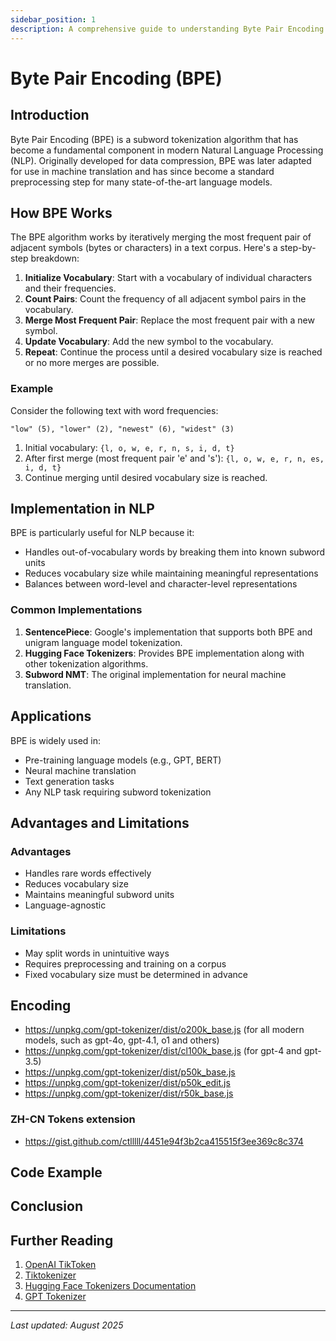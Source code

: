 ```yaml
---
sidebar_position: 1
description: A comprehensive guide to understanding Byte Pair Encoding (BPE), a subword tokenization algorithm widely used in modern NLP models.
---
```


# Byte Pair Encoding (BPE)

## Introduction

Byte Pair Encoding (BPE) is a subword tokenization algorithm that has become a fundamental component in modern Natural Language Processing (NLP). Originally developed for data compression, BPE was later adapted for use in machine translation and has since become a standard preprocessing step for many state-of-the-art language models.

## How BPE Works

The BPE algorithm works by iteratively merging the most frequent pair of adjacent symbols (bytes or characters) in a text corpus. Here's a step-by-step breakdown:

1. **Initialize Vocabulary**: Start with a vocabulary of individual characters and their frequencies.
2. **Count Pairs**: Count the frequency of all adjacent symbol pairs in the vocabulary.
3. **Merge Most Frequent Pair**: Replace the most frequent pair with a new symbol.
4. **Update Vocabulary**: Add the new symbol to the vocabulary.
5. **Repeat**: Continue the process until a desired vocabulary size is reached or no more merges are possible.

### Example

Consider the following text with word frequencies:
```
"low" (5), "lower" (2), "newest" (6), "widest" (3)
```

1. Initial vocabulary: `{l, o, w, e, r, n, s, i, d, t}`
2. After first merge (most frequent pair 'e' and 's'): `{l, o, w, e, r, n, es, i, d, t}`
3. Continue merging until desired vocabulary size is reached.

## Implementation in NLP

BPE is particularly useful for NLP because it:

- Handles out-of-vocabulary words by breaking them into known subword units
- Reduces vocabulary size while maintaining meaningful representations
- Balances between word-level and character-level representations

### Common Implementations

1. **SentencePiece**: Google's implementation that supports both BPE and unigram language model tokenization.
2. **Hugging Face Tokenizers**: Provides BPE implementation along with other tokenization algorithms.
3. **Subword NMT**: The original implementation for neural machine translation.

## Applications

BPE is widely used in:

- Pre-training language models (e.g., GPT, BERT)
- Neural machine translation
- Text generation tasks
- Any NLP task requiring subword tokenization

## Advantages and Limitations

### Advantages
- Handles rare words effectively
- Reduces vocabulary size
- Maintains meaningful subword units
- Language-agnostic

### Limitations
- May split words in unintuitive ways
- Requires preprocessing and training on a corpus
- Fixed vocabulary size must be determined in advance

## Encoding

- https://unpkg.com/gpt-tokenizer/dist/o200k_base.js (for all modern models, such as gpt-4o, gpt-4.1, o1 and others)
- https://unpkg.com/gpt-tokenizer/dist/cl100k_base.js (for gpt-4 and gpt-3.5)
- https://unpkg.com/gpt-tokenizer/dist/p50k_base.js
- https://unpkg.com/gpt-tokenizer/dist/p50k_edit.js
- https://unpkg.com/gpt-tokenizer/dist/r50k_base.js

### ZH-CN Tokens extension
- https://gist.github.com/ctlllll/4451e94f3b2ca415515f3ee369c8c374

## Code Example


## Conclusion


## Further Reading

1. [OpenAI TikToken](https://github.com/openai/tiktoken/tree/main)
2. [Tiktokenizer](https://github.com/dqbd/tiktokenizer)
3. [Hugging Face Tokenizers Documentation](https://huggingface.co/docs/tokenizers/)
4. [GPT Tokenizer](https://github.com/niieani/gpt-tokenizer)

---

*Last updated: August 2025*
